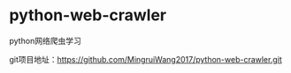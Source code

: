 # python-web-crawler

python网络爬虫学习

git项目地址：https://github.com/MingruiWang2017/python-web-crawler.git
